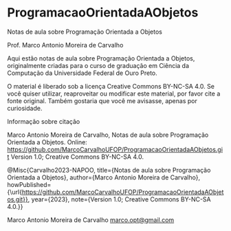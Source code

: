 # ProgramacaoOrientadaAObjetos
Notas de aula sobre Programação Orientada a Objetos

Prof. Marco Antonio Moreira de Carvalho

Aqui estão notas de aula sobre Programação Orientada a Objetos, originalmente criadas para o curso de graduação em Ciência da Computação da Universidade Federal de Ouro Preto. 

O material é liberado sob a licença Creative Commons BY-NC-SA 4.0. Se você quiser utilizar, reaproveitar ou modificar este material, por favor cite a fonte original. Também gostaria que você me avisasse, apenas por curiosidade.


Informação sobre citação 

Marco Antonio Moreira de Carvalho, Notas de aula sobre Programação Orientada a Objetos. Online: https://github.com/MarcoCarvalhoUFOP/ProgramacaoOrientadaAObjetos.git Version 1.0; Creative Commons BY-NC-SA 4.0.

@Misc{Carvalho2023-NAPOO,
title={Notas de aula sobre Programação Orientada a Objetos},
author={Marco Antonio Moreira de Carvalho}, 
howPublished={\url{https://github.com/MarcoCarvalhoUFOP/ProgramacaoOrientadaAObjetos.git}}, 
year={2023},
note={Version 1.0; Creative Commons BY-NC-SA 4.0.}}


Marco Antonio Moreira de Carvalho
marco.opt@gmail.com
